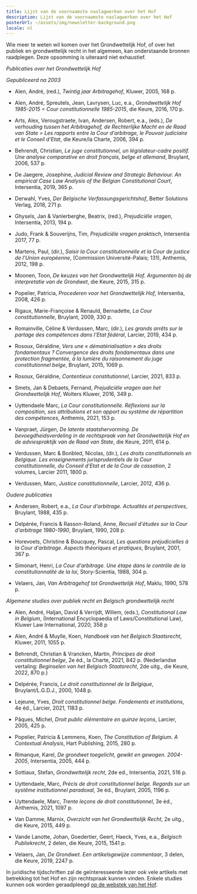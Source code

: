 ```yaml
---
title: Lijst van de voornaamste naslagwerken over het Hof
description: Lijst van de voornaamste naslagwerken over het Hof
posterUrl: ~/assets/img/newsletter-background.png
locale: nl
---
```


Wie meer te weten wil komen over het Grondwettelijk Hof, of over het publiek en grondwettelijk recht in het algemeen, kan onderstaande bronnen raadplegen. Deze opsomming is uiteraard niet exhaustief.

_Publicaties over het Grondwettelijk Hof_

_Gepubliceerd na 2003_

- Alen, André, (red.), _Twintig jaar Arbitragehof_, Kluwer, 2005, 168 p.

- Alen, André, Spreutels, Jean, Lavrysen, Luc, e.a., _Grondwettelijk Hof 1985-2015 = Cour constitutionnelle 1985-2015_, die Keure, 2016, 170 p.

- Arts, Alex, Verougstraete, Ivan, Andersen, Robert, e.a., (eds.), _De verhouding tussen het Arbitragehof, de Rechterlijke Macht en de Raad van State = Les rapports entre la Cour d'arbitrage, le Pouvoir judiciaire et le Conseil d'Etat_, die Keure/la Charte, 2006, 394 p.

- Behrendt, Christian, _Le juge constitutionnel, un législateur-cadre positif. Une analyse comparative en droit français, belge et allemand_, Bruylant, 2006, 537 p.

- De Jaegere, Josephine, _Judicial Review and Strategic Behaviour. An empirical Case Law Analysis of the Belgian Constitutional Court_, Intersentia, 2019, 365 p.

- Derwahl, Yves, _Der Belgische Verfassungsgerichtshof_, Better Solutions Verlag, 2018, 271 p.

- Ghysels, Jan & Vanlerberghe, Beatrix, (red.), _Prejudiciële vragen_, Intersentia, 2013, 194 p.

- Judo, Frank & Souverijns, Tim, _Prejudiciële vragen praktisch_, Intersentia 2017, 77 p.

- Martens, Paul, (dir.), _Saisir la Cour constitutionnelle et la Cour de justice de l'Union européenne_, (Commission Université-Palais; 131), Anthemis, 2012, 198 p.

- Moonen, Toon, _De keuzes van het Grondwettelijk Hof. Argumenten bij de interpretatie van de Grondwet_, die Keure, 2015, 315 p.

- Popelier, Patricia, _Procederen voor het Grondwettelijk Hof_, Intersentia, 2008, 426 p.

- Rigaux, Marie-Françoise & Renauld, Bernadette, _La Cour constitutionnelle_, Bruylant, 2009, 330 p.

- Romainville, Céline & Verdussen, Marc, (dir.), _Les grands arrêts sur le partage des compétences dans l'Etat fédéral_, Larcier, 2019, 434 p.

- Rosoux, Géraldine, _Vers une « dématérialisation » des droits fondamentaux ? Convergence des droits fondamentaux dans une protection fragmentée, à la lumière du raisonnement du juge constitutionnel belge_, Bruylant, 2015, 1069 p.

- Rosoux, Géraldine, _Contentieux constitutionnel_, Larcier, 2021, 833 p.

- Smets, Jan & Debaets, Fernand, _Prejudiciële vragen aan het Grondwettelijk Hof_, Wolters Kluwer, 2016, 349 p.

- Uyttendaele Marc, _La Cour constitutionnelle. Réflexions sur la composition, ses attributions et son apport au système de répartition des compétences_, Anthemis, 2021, 153 p.

- Vanpraet, Jürgen, _De latente staatshervorming. De bevoegdheidsverdeling in de rechtspraak van het Grondwettelijk Hof en de adviespraktijk van de Raad van State_, die Keure, 2011, 614 p.

- Verdussen, Marc & Bonbled, Nicolas, (dir.), _Les droits constitutionnels en Belgique. Les enseignements jurisprudentiels de la Cour constitutionnelle, du Conseil d'Etat et de la Cour de cassation_, 2 volumes, Larcier 2011, 1800 p.

- Verdussen, Marc, _Justice constitutionnelle_, Larcier, 2012, 436 p.

_Oudere publicaties_

- Andersen, Robert, e.a., _La Cour d'arbitrage. Actualités et perspectives_, Bruylant, 1988, 435 p.

- Delpérée, Francis & Rasson-Roland, Anne, _Recueil d'études sur la Cour d'arbitrage 1980-1990_, Bruylant, 1990, 208 p.

- Horevoets, Christine & Boucquey, Pascal, _Les questions préjudicielles à  la Cour d'arbitrage. Aspects théoriques et pratiques_, Bruylant, 2001, 367 p.

- Simonart, Henri, _La Cour d'arbitrage. Une étape dans le contrôle de la constitutionnalité de la loi_, Story-Scientia, 1988, 304 p.

- Velaers, Jan, _Van Arbitragehof tot Grondwettelijk Hof_, Maklu, 1990, 578 p.

_Algemene studies over publiek recht en Belgisch grondwettelijk recht_

- Alen, André, Haljan, David & Verrijdt, Willem, (eds.), _Constitutional Law in Belgium_, (International Encyclopaedia of Laws/Constitutional Law), Kluwer Law International, 2020, 358 p

- Alen, André & Muylle, Koen, _Handboek van het Belgisch Staatsrecht_, Kluwer, 2011, 1055 p.

- Behrendt, Christian & Vrancken, Martin, _Principes de droit constitutionnel belge_, 2e éd., la Charte, 2021, 842 p. (Nederlandse vertaling: _Beginselen van het Belgisch Staatsrecht_, 2de uitg., die Keure, 2022, 870 p.)

- Delpérée, Francis, _Le droit constitutionnel de la Belgique_, Bruylant/L.G.D.J., 2000, 1048 p.

- Lejeune, Yves, _Droit constitutionnel belge. Fondements et institutions_, 4e éd., Larcier, 2021, 1183 p.

- Pâques, Michel, _Droit public élémentaire en quinze leçons_, Larcier, 2005, 425 p.

- Popelier, Patricia & Lemmens, Koen, _The Constitution of Belgium. A Contextual Analysis_, Hart Publishing, 2015, 280 p.

- Rimanque, Karel, _De grondwet toegelicht, gewikt en gewogen. 2004-2005_, Intersentia, 2005, 444 p.

- Sottiaux, Stefan, _Grondwettelijk recht_, 2de ed., Intersentia, 2021, 516 p.

- Uyttendaele, Marc, _Précis de droit constitutionnel belge. Regards sur un systême institutionnel paradoxal_, 3e éd., Bruylant, 2005, 1196 p.

- Uyttendaele, Marc, _Trente leçons de droit constitutionnel_, 3e éd., Anthemis, 2021, 1097 p.

- Van Damme, Marnix, _Overzicht van het Grondwettelijk Recht_, 2e uitg., die Keure, 2015, 449 p.

- Vande Lanotte, Johan, Goedertier, Geert, Haeck, Yves, e.a., _Belgisch Publiekrecht_, 2 delen, die Keure, 2015, 1541 p.

- Velaers, Jan, _De Grondwet. Een artikelsgewijze commentaar_, 3 delen, die Keure, 2019, 2247 p.

In juridische tijdschriften zal de geïnteresseerde lezer ook vele artikels met betrekking tot het Hof en zijn rechtspraak kunnen vinden. Enkele studies kunnen ook worden geraadpleegd [op de webstek van het Hof](/court/publications/studies).
